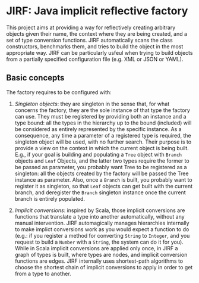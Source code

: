 # JIRF: Java implicit reflective factory

This project aims at providing a way for reflectively creating arbitrary objects given their name, the context where they are being created, and a set of type conversion functions.
JIRF automatically scans the class constructors, benchmarks them, and tries to build the object in the most appropriate way.
JIRF can be particularly usfeul when trying to build objects from a partially specified configuration file (e.g. XML or JSON or YAML).

## Basic concepts

The factory requires to be configured with:

1. *Singleton objects*: they are singleton in the sense that, for what concerns the factory, they are the sole instance of that type the factory can use. They must be registered by providing both an instance and a type bound: all the types in the hierarchy up to the bound (included) will be considered as entirely represented by the specific instance. As a consequence, any time a parameter of a registered type is required, the singleton object will be used, with no further search. Their purpose is to provide a view on the context in which the current object is being built. E.g., if your goal is building and populating a `Tree` object with `Branch` objects and `Leaf` Objects, and the latter two types require the former to be passed as parameter, you probably want Tree to be registered as a singleton: all the objects created by the factory will be passed the Tree instance as parameter. Also, once a `Branch` is built, you probably want to register it as singleton, so that `Leaf` objects can get built with the current branch, and deregister the `Branch` singleton instance once the current branch is entirely populated.

2. *Implicit conversions*: inspired by Scala, those implicit conversions are functions that translate a type into another automatically, without any manual intervention. JIRF automagically manages hierarchies internally to make implict conversions work as you would expect a function to do (e.g.: if you register a method for converting `String` to `Integer`, and you request to build a `Number` with a `String`, the system can do it for you). While in Scala implicit conversions are applied only once, in JIRF a graph of types is built, where types are nodes, and implicit conversion functions are edges. JIRF internally uses shortest-path algorithms to choose the shortest chain of implicit conversions to apply in order to get from a type to another.